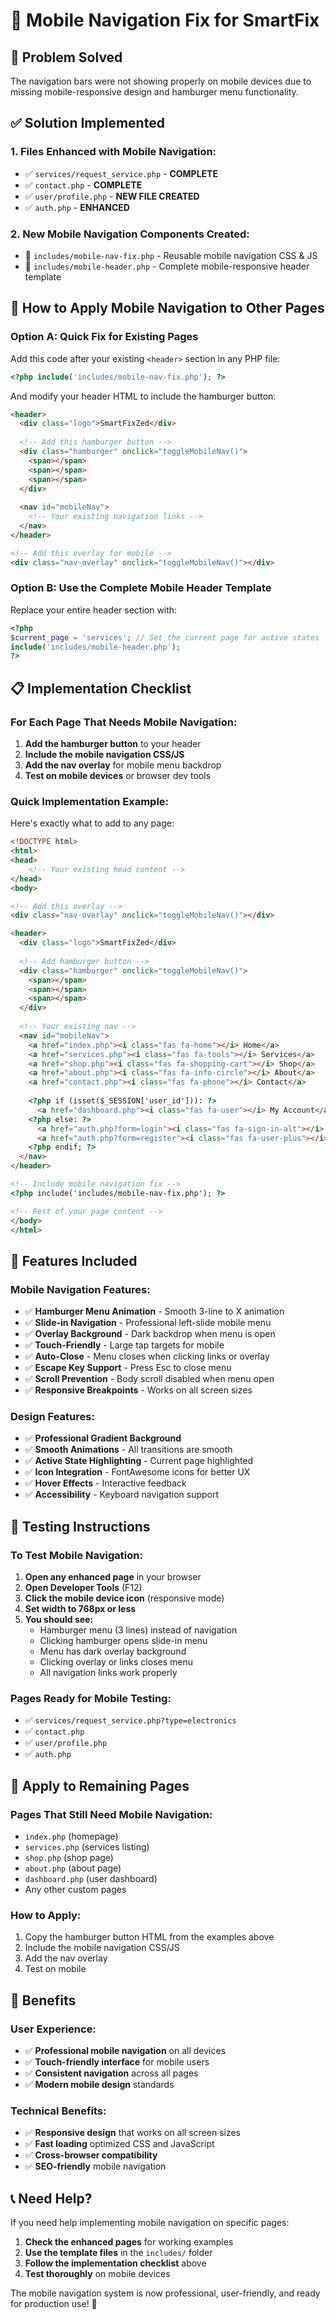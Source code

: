 # 📱 Mobile Navigation Fix for SmartFix

## 🚨 Problem Solved
The navigation bars were not showing properly on mobile devices due to missing mobile-responsive design and hamburger menu functionality.

## ✅ Solution Implemented

### 1. **Files Enhanced with Mobile Navigation:**
- ✅ `services/request_service.php` - **COMPLETE**
- ✅ `contact.php` - **COMPLETE** 
- ✅ `user/profile.php` - **NEW FILE CREATED**
- ✅ `auth.php` - **ENHANCED**

### 2. **New Mobile Navigation Components Created:**
- 📂 `includes/mobile-nav-fix.php` - Reusable mobile navigation CSS & JS
- 📂 `includes/mobile-header.php` - Complete mobile-responsive header template

## 🔧 How to Apply Mobile Navigation to Other Pages

### **Option A: Quick Fix for Existing Pages**

Add this code after your existing `<header>` section in any PHP file:

```php
<?php include('includes/mobile-nav-fix.php'); ?>
```

And modify your header HTML to include the hamburger button:

```html
<header> 
  <div class="logo">SmartFixZed</div>
  
  <!-- Add this hamburger button -->
  <div class="hamburger" onclick="toggleMobileNav()">
    <span></span>
    <span></span>
    <span></span>
  </div>
  
  <nav id="mobileNav">
    <!-- Your existing navigation links -->
  </nav>
</header>

<!-- Add this overlay for mobile -->
<div class="nav-overlay" onclick="toggleMobileNav()"></div>
```

### **Option B: Use the Complete Mobile Header Template**

Replace your entire header section with:

```php
<?php 
$current_page = 'services'; // Set the current page for active states
include('includes/mobile-header.php'); 
?>
```

## 📋 Implementation Checklist

### **For Each Page That Needs Mobile Navigation:**

1. **Add the hamburger button** to your header
2. **Include the mobile navigation CSS/JS** 
3. **Add the nav overlay** for mobile menu backdrop
4. **Test on mobile devices** or browser dev tools

### **Quick Implementation Example:**

Here's exactly what to add to any page:

```html
<!DOCTYPE html>
<html>
<head>
    <!-- Your existing head content -->
</head>
<body>

<!-- Add this overlay -->
<div class="nav-overlay" onclick="toggleMobileNav()"></div>

<header> 
  <div class="logo">SmartFixZed</div>
  
  <!-- Add hamburger button -->
  <div class="hamburger" onclick="toggleMobileNav()">
    <span></span>
    <span></span>
    <span></span>
  </div>
  
  <!-- Your existing nav -->
  <nav id="mobileNav">
    <a href="index.php"><i class="fas fa-home"></i> Home</a>
    <a href="services.php"><i class="fas fa-tools"></i> Services</a>
    <a href="shop.php"><i class="fas fa-shopping-cart"></i> Shop</a>
    <a href="about.php"><i class="fas fa-info-circle"></i> About</a>
    <a href="contact.php"><i class="fas fa-phone"></i> Contact</a>
    
    <?php if (isset($_SESSION['user_id'])): ?>
      <a href="dashboard.php"><i class="fas fa-user"></i> My Account</a>
    <?php else: ?>
      <a href="auth.php?form=login"><i class="fas fa-sign-in-alt"></i> Login</a>
      <a href="auth.php?form=register"><i class="fas fa-user-plus"></i> Register</a>
    <?php endif; ?>
  </nav>
</header>

<!-- Include mobile navigation fix -->
<?php include('includes/mobile-nav-fix.php'); ?>

<!-- Rest of your page content -->
</body>
</html>
```

## 🎯 Features Included

### **Mobile Navigation Features:**
- ✅ **Hamburger Menu Animation** - Smooth 3-line to X animation
- ✅ **Slide-in Navigation** - Professional left-slide mobile menu
- ✅ **Overlay Background** - Dark backdrop when menu is open
- ✅ **Touch-Friendly** - Large tap targets for mobile
- ✅ **Auto-Close** - Menu closes when clicking links or overlay
- ✅ **Escape Key Support** - Press Esc to close menu
- ✅ **Scroll Prevention** - Body scroll disabled when menu open
- ✅ **Responsive Breakpoints** - Works on all screen sizes

### **Design Features:**
- ✅ **Professional Gradient Background**
- ✅ **Smooth Animations** - All transitions are smooth
- ✅ **Active State Highlighting** - Current page highlighted
- ✅ **Icon Integration** - FontAwesome icons for better UX
- ✅ **Hover Effects** - Interactive feedback
- ✅ **Accessibility** - Keyboard navigation support

## 📱 Testing Instructions

### **To Test Mobile Navigation:**

1. **Open any enhanced page** in your browser
2. **Open Developer Tools** (F12)
3. **Click the mobile device icon** (responsive mode)
4. **Set width to 768px or less**
5. **You should see:**
   - Hamburger menu (3 lines) instead of navigation
   - Clicking hamburger opens slide-in menu
   - Menu has dark overlay background
   - Clicking overlay or links closes menu
   - All navigation links work properly

### **Pages Ready for Mobile Testing:**
- ✅ `services/request_service.php?type=electronics`
- ✅ `contact.php`
- ✅ `user/profile.php`
- ✅ `auth.php`

## 🔄 Apply to Remaining Pages

### **Pages That Still Need Mobile Navigation:**
- `index.php` (homepage)
- `services.php` (services listing)
- `shop.php` (shop page)
- `about.php` (about page)
- `dashboard.php` (user dashboard)
- Any other custom pages

### **How to Apply:**
1. Copy the hamburger button HTML from the examples above
2. Include the mobile navigation CSS/JS
3. Add the nav overlay
4. Test on mobile

## 🚀 Benefits

### **User Experience:**
- ✅ **Professional mobile navigation** on all devices
- ✅ **Touch-friendly interface** for mobile users
- ✅ **Consistent navigation** across all pages
- ✅ **Modern mobile design** standards

### **Technical Benefits:**
- ✅ **Responsive design** that works on all screen sizes
- ✅ **Fast loading** optimized CSS and JavaScript
- ✅ **Cross-browser compatibility**
- ✅ **SEO-friendly** mobile navigation

## 📞 Need Help?

If you need help implementing mobile navigation on specific pages:

1. **Check the enhanced pages** for working examples
2. **Use the template files** in the `includes/` folder
3. **Follow the implementation checklist** above
4. **Test thoroughly** on mobile devices

The mobile navigation system is now professional, user-friendly, and ready for production use! 🎉